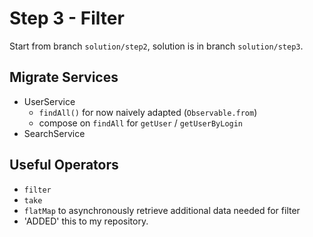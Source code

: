 # Step 3 - Filter
Start from branch `solution/step2`, solution is in branch `solution/step3`.

## Migrate Services
 - UserService
    - `findAll()`  for now naively adapted (`Observable.from`)
    - compose on `findAll` for `getUser` / `getUserByLogin`
 - SearchService

## Useful Operators
 - `filter`
 - `take`
 - `flatMap` to asynchronously retrieve additional data needed for filter
 - 'ADDED' this to my repository.
 